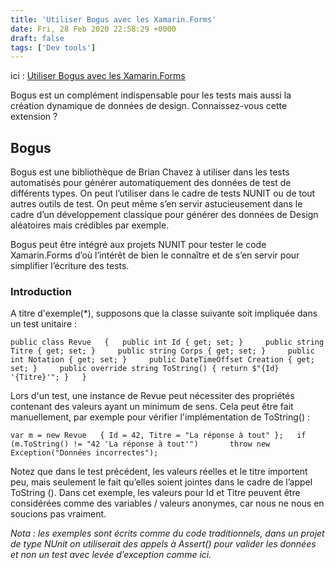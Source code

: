 ```yaml
---
title: 'Utiliser Bogus avec les Xamarin.Forms'
date: Fri, 28 Feb 2020 22:58:29 +0000
draft: false
tags: ['Dev tools']
---
```


ici : [Utiliser Bogus avec les Xamarin.Forms](https://www.e-naxos.com/Blog/post/Utiliser-Bogus-avec-les-XamarinForms.aspx)

Bogus est un complément indispensable pour les tests mais aussi la création dynamique de données de design. Connaissez-vous cette extension ?

Bogus
-----

Bogus est une bibliothèque de Brian Chavez à utiliser dans les tests automatisés pour générer automatiquement des données de test de différents types. On peut l’utiliser dans le cadre de tests NUNIT ou de tout autres outils de test. On peut même s’en servir astucieusement dans le cadre d’un développement classique pour générer des données de Design aléatoires mais crédibles par exemple.

Bogus peut être intégré aux projets NUNIT pour tester le code Xamarin.Forms d’où l’intérêt de bien le connaître et de s’en servir pour simplifier l’écriture des tests.

### Introduction

A titre d'exemple(\*), supposons que la classe suivante soit impliquée dans un test unitaire :

`public class Revue  
{  
public int Id { get; set; }  
  public string Titre { get; set; }  
  public string Corps { get; set; }  
  public int Notation { get; set; }  
  public DateTimeOffset Creation { get; set; }  
  public override string ToString() { return $"{Id} '{Titre}'"; }  
}`

Lors d'un test, une instance de Revue peut nécessiter des propriétés contenant des valeurs ayant un minimum de sens. Cela peut être fait manuellement, par exemple pour vérifier l'implémentation de ToString() :

`var m = new Revue  
{ Id = 42, Titre = "La réponse à tout" };  
if (m.ToString() != "42 'La réponse à tout'")  
    throw new Exception("Données incorrectes");`

Notez que dans le test précédent, les valeurs réelles et le titre importent peu, mais seulement le fait qu’elles soient jointes dans le cadre de l’appel ToString (). Dans cet exemple, les valeurs pour Id et Titre peuvent être considérées comme des variables / valeurs anonymes, car nous ne nous en soucions pas vraiment.

_Nota : les exemples sont écrits comme du code traditionnels, dans un projet de type NUnit on utiliserait des appels à Assert() pour valider les données et non un test avec levée d’exception comme ici._